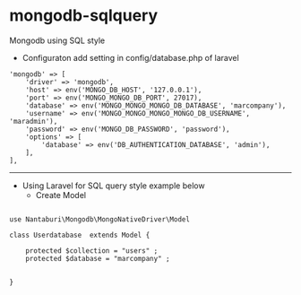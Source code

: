 # mongodb-sqlquery
Mongodb using SQL style 
- Configuraton  add setting in config/database.php of laravel
````
'mongodb' => [
    'driver' => 'mongodb',
    'host' => env('MONGO_DB_HOST', '127.0.0.1'),
    'port' => env('MONGO_MONGO_DB_PORT', 27017),
    'database' => env('MONGO_MONGO_MONGO_DB_DATABASE', 'marcompany'),
    'username' => env('MONGO_MONGO_MONGO_MONGO_DB_USERNAME', 'maradmin'),
    'password' => env('MONGO_DB_PASSWORD', 'password'),
    'options' => [     
        'database' => env('DB_AUTHENTICATION_DATABASE', 'admin'),
    ],
],

````
__________

- Using Laravel for SQL query style  example below 
    - Create Model
````

use Nantaburi\Mongodb\MongoNativeDriver\Model 

class Userdatabase  extends Model {

    protected $collection = "users" ;
    protected $database = "marcompany" ;


}


````

